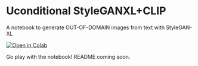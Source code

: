 # Uconditional StyleGANXL+CLIP
A notebook to generate OUT-OF-DOMAIN images from text with StyleGAN-XL

<a href="https://colab.research.google.com/github.com/CasualGANPapers/unconditional-StyleGANXL-CLIP/blob/main/StyleganXL%2BCLIP.ipynb">
  <img src="https://colab.research.google.com/assets/colab-badge.svg"
      alt="Open in Colab"
  />
</a>

Go play with the notebook! README coming soon.
